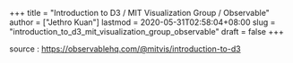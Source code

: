 +++
title = "Introduction to D3 / MIT Visualization Group / Observable"
author = ["Jethro Kuan"]
lastmod = 2020-05-31T02:58:04+08:00
slug = "introduction_to_d3_mit_visualization_group_observable"
draft = false
+++

source
: <https://observablehq.com/@mitvis/introduction-to-d3>
